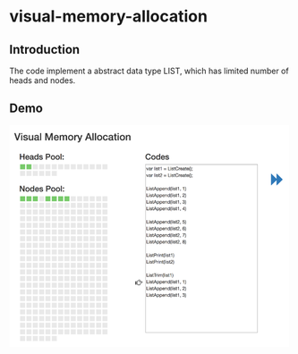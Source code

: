 # visual-memory-allocation
## Introduction
The code implement a abstract data type LIST, which has limited number of heads and nodes.

## Demo
<img src="demo.png" alt="demo" width=500 />
